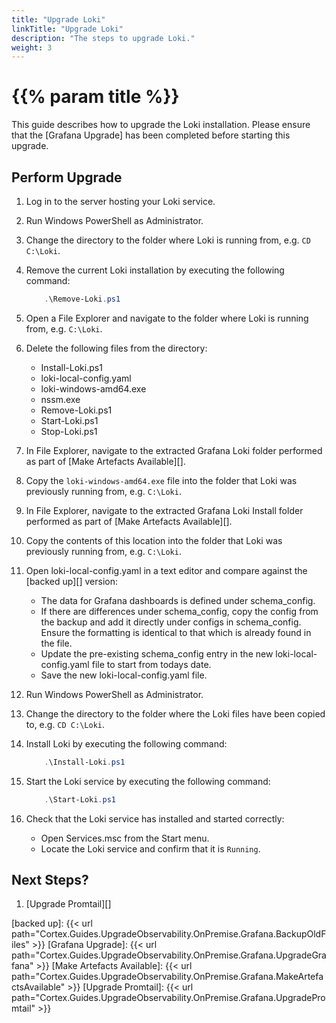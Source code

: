 ```yaml
---
title: "Upgrade Loki"
linkTitle: "Upgrade Loki"
description: "The steps to upgrade Loki."
weight: 3
---
```


# {{% param title %}}

This guide describes how to upgrade the Loki installation. Please ensure that the [Grafana Upgrade] has been completed before starting this upgrade.

## Perform Upgrade

1. Log in to the server hosting your Loki service.
1. Run Windows PowerShell as Administrator.
1. Change the directory to the folder where Loki is running from, e.g. `CD C:\Loki`.
1. Remove the current Loki installation by executing the following command:

    ``` powershell
        .\Remove-Loki.ps1
    ```

1. Open a File Explorer and navigate to the folder where Loki is running from, e.g. `C:\Loki`.
1. Delete the following files from the directory:

    * Install-Loki.ps1
    * loki-local-config.yaml
    * loki-windows-amd64.exe
    * nssm.exe
    * Remove-Loki.ps1
    * Start-Loki.ps1
    * Stop-Loki.ps1

1. In File Explorer, navigate to the extracted Grafana Loki folder performed as part of [Make Artefacts Available][].
1. Copy the `loki-windows-amd64.exe` file into the folder that Loki was previously running from, e.g. `C:\Loki`.
1. In File Explorer, navigate to the extracted Grafana Loki Install folder performed as part of [Make Artefacts Available][].
1. Copy the contents of this location into the folder that Loki was previously running from, e.g. `C:\Loki`.
1. Open loki-local-config.yaml in a text editor and compare against the [backed up][] version:

    * The data for Grafana dashboards is defined under schema_config.
    * If there are differences under schema_config, copy the config from the backup and add it directly under configs in schema_config. Ensure the formatting is identical to that which is already found in the file.
    * Update the pre-existing schema_config entry in the new loki-local-config.yaml file to start from todays date.
    * Save the new loki-local-config.yaml file.

1. Run Windows PowerShell as Administrator.
1. Change the directory to the folder where the Loki files have been copied to, e.g. `CD C:\Loki`.
1. Install Loki by executing the following command:

    ``` powershell
        .\Install-Loki.ps1
    ```

1. Start the Loki service by executing the following command:

    ``` powershell
        .\Start-Loki.ps1
    ```

1. Check that the Loki service has installed and started correctly:
    * Open Services.msc from the Start menu.
    * Locate the Loki service and confirm that it is `Running`.

## Next Steps?

1. [Upgrade Promtail][]

[backed up]: {{< url path="Cortex.Guides.UpgradeObservability.OnPremise.Grafana.BackupOldFiles" >}}
[Grafana Upgrade]: {{< url path="Cortex.Guides.UpgradeObservability.OnPremise.Grafana.UpgradeGrafana" >}}
[Make Artefacts Available]: {{< url path="Cortex.Guides.UpgradeObservability.OnPremise.Grafana.MakeArtefactsAvailable" >}}
[Upgrade Promtail]: {{< url path="Cortex.Guides.UpgradeObservability.OnPremise.Grafana.UpgradePromtail" >}}
